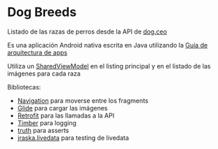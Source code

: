 # Dog Breeds

Listado de las razas de perros desde la API de [dog.ceo](https://dog.ceo/dog-api/documentation/)

Es una aplicación Android nativa escrita en Java utilizando la [Guía de arquitectura de apps](https://developer.android.com/jetpack/docs/guide?hl=es-419)

Utiliza un [SharedViewModel](https://developer.android.com/topic/libraries/architecture/viewmodel#sharing) en el listing principal y en el listado de las imágenes para cada raza

Bibliotecas:
 * [Navigation](https://developer.android.com/guide/navigation) para moverse entre los fragments
 * [Glide](https://github.com/bumptech/glide) para cargar las imágenes
 * [Retrofit](https://square.github.io/retrofit/) para las llamadas a la API
 * [Timber](https://github.com/JakeWharton/timber) para logging
 * [truth](https://github.com/google/truth) para asserts
 * [jraska.livedata](https://github.com/jraska/livedata-testing) para testing de livedata
